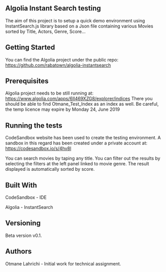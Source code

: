 Algolia Instant Search testing
------------------------------
The aim of this project is to setup a quick demo environment using InstantSearch.js library based on a Json file containing various Movies sorted by Title, Actors, Genre, Score...

Getting Started
---------------
You can find the Algolia project under the public repo: https://github.com/rabatown/algolia-instantsearch

Prerequisites
-------------
Algolia project needs to be still running at: https://www.algolia.com/apps/6II469XZG8/explorer/indices
There you should be able to find Otmane_Test_Index as an index as well.
Be careful, the temp licence may expire by Monday 24, June 2019

Running the tests
-----------------
CodeSandbox website has been used to create the testing environment.
A sandbox in this regard has been created under a private account at: https://codesandbox.io/s/4hv8l

You can search movies by taping any title. 
You can filter out the results by selecting the filters at the left panel linked to movie genre.
The result displayed is automatically sorted by score.

Built With
----------
CodeSandbox - IDE

Algolia - InstantSearch

Versioning
----------
Beta version v0.1.

Authors
-------
Otmane Lahrichi - Initial work for technical assignment.
